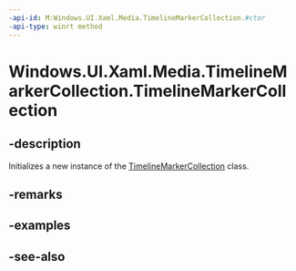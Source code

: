 ```yaml
---
-api-id: M:Windows.UI.Xaml.Media.TimelineMarkerCollection.#ctor
-api-type: winrt method
---
```


<!-- Method syntax
public TimelineMarkerCollection()
-->

# Windows.UI.Xaml.Media.TimelineMarkerCollection.TimelineMarkerCollection

## -description
Initializes a new instance of the [TimelineMarkerCollection](timelinemarkercollection.md) class.


## -remarks

## -examples

## -see-also
